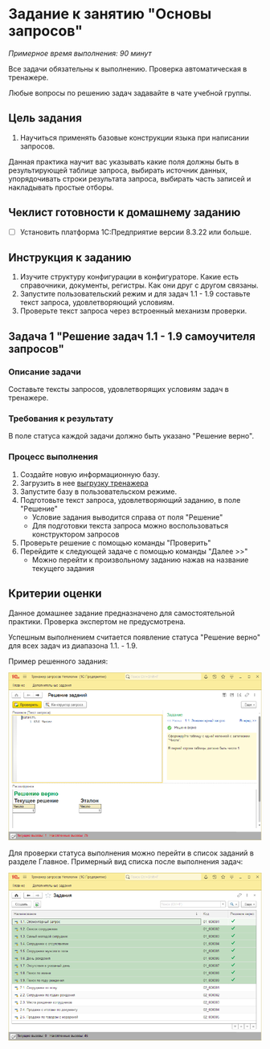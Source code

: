 # Задание к занятию "Основы запросов"

*Примерное время выполнения: 90 минут*

Все задачи обязательны к выполнению. Проверка автоматическая в тренажере.

Любые вопросы по решению задач задавайте в чате учебной группы.

## Цель задания

1. Научиться применять базовые конструкции языка при написании запросов.

Данная практика научит вас указывать какие поля должны быть в результирующей таблице запроса, выбирать источник данных, упорядочивать строки результата запроса, выбирать часть записей и накладывать простые отборы.

## Чеклист готовности к домашнему заданию

- [ ] Установить платформа 1С:Предприятие версии 8.3.22 или больше.

## Инструкция к заданию

1. Изучите структуру конфигурации в конфигураторе. Какие есть справочники, документы, регистры. Как они друг с другом связаны.
2. Запустите пользовательский режим и для задач 1.1 - 1.9 составьте текст запроса, удовлетворяющий условиям.
3. Проверьте текст запроса через встроенный механизм проверки.

## Задача 1 "Решение задач 1.1 - 1.9 самоучителя запросов"

### Описание задачи
Составьте тексты запросов, удовлетворящих условиям задач в тренажере.

### Требования к результату
В поле статуса каждой задачи должно быть указано "Решение верно".

### Процесс выполнения
1. Создайте новую информационную базу.
2. Загрузить в нее [выгрузку тренажера](/simulator/queries.dt)
3. Запустите базу в пользовательском режиме.
4. Подготовьте текст запроса, удовлетворяющий заданию, в поле "Решение"
    - Условие задания выводится справа от поля "Решение"
    - Для подготовки текста запроса можно воспользоваться конструктором запросов
5. Проверьте решение с помощью команды "Проверить"
6. Перейдите к следующей задаче с помощью команды "Далее >>"
    - Можно перейти к произвольному заданию нажав на название текущего задания

## Критерии оценки

Данное домашнее задание предназначено для самостоятельной практики. Проверка экспертом не предусмотрена.

Успешным выполнением считается появление статуса "Решение верно" для всех задач из диапазона 1.1. - 1.9.

Пример решенного задания:

![Пример списка задач](/Examples/img/example-6-1-2.png)

Для проверки статуса выполнения можно перейти в список заданий в разделе Главное. Примерный вид списка после выполнения задач:

![Пример решенного задания](/Examples/img/example-6-1-1.png)